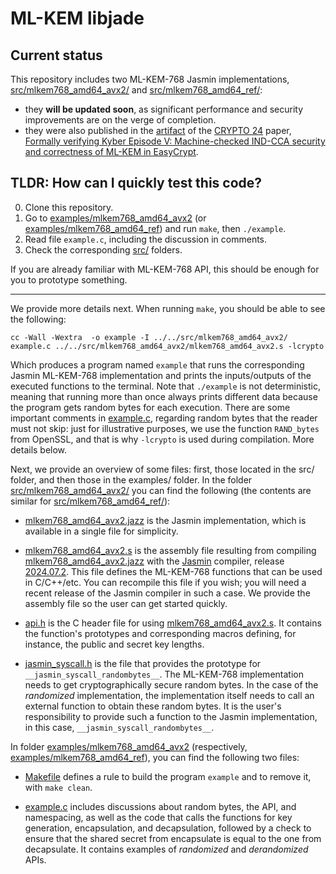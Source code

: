 [//]: # (SPDX-License-Identifier: CC-BY-4.0)
[//]: # (TODO Customize project readme)

# ML-KEM libjade

## Current status

This repository includes two ML-KEM-768 Jasmin implementations,
[src/mlkem768_amd64_avx2/](https://github.com/tfaoliveira/mlkem-libjade/tree/main/src/mlkem768_amd64_avx2) and
[src/mlkem768_amd64_ref/](https://github.com/tfaoliveira/mlkem-libjade/tree/main/src/mlkem768_amd64_ref):
* they **will be updated soon**, as significant performance and security improvements are on the verge of completion.
* they were also published in the
[artifact](https://artifacts.formosa-crypto.org) of the
[CRYPTO 24](https://crypto.iacr.org/2024/program.php) paper,
[Formally verifying Kyber Episode V: Machine-checked IND-CCA security and correctness of ML-KEM in EasyCrypt](https://eprint.iacr.org/2024/843).

## TLDR: How can I quickly test this code?

0. Clone this repository.
1. Go to [examples/mlkem768_amd64_avx2](https://github.com/tfaoliveira/mlkem-libjade/tree/main/examples/mlkem768_amd64_avx2)
(or [examples/mlkem768_amd64_ref](https://github.com/tfaoliveira/mlkem-libjade/tree/main/examples/mlkem768_amd64_ref))
and run `make`, then `./example`.
3. Read file `example.c`, including the discussion in comments.
4. Check the corresponding [src/](https://github.com/tfaoliveira/mlkem-libjade/tree/main/src/) folders.

If you are already familiar with ML-KEM-768 API, this should be enough for you to prototype something.

---

We provide more details next. When running `make`, you should be able to see the following:

```
cc -Wall -Wextra  -o example -I ../../src/mlkem768_amd64_avx2/ example.c ../../src/mlkem768_amd64_avx2/mlkem768_amd64_avx2.s -lcrypto
```

Which produces a program named `example` that runs the corresponding
Jasmin ML-KEM-768 implementation and prints the inputs/outputs of the
executed functions to the terminal. Note that `./example` is not
deterministic, meaning that running more than once always prints
different data because the program gets random bytes for each execution.
There are some important comments in [example.c](https://github.com/tfaoliveira/mlkem-libjade/blob/main/examples/mlkem768_amd64_avx2/example.c#L59),
regarding random bytes that the reader must not skip: just for
illustrative purposes, we use the function `RAND_bytes` from
OpenSSL, and that is why `-lcrypto` is used during compilation.
More details below.

Next, we provide an overview of some files: first, those located in the src/ folder, and then those in the examples/ folder.
In the folder [src/mlkem768_amd64_avx2/](https://github.com/tfaoliveira/mlkem-libjade/tree/main/src/mlkem768_amd64_avx2)
you can find the following (the contents are similar for [src/mlkem768_amd64_ref/](https://github.com/tfaoliveira/mlkem-libjade/tree/main/src/mlkem768_amd64_ref)):

* [mlkem768_amd64_avx2.jazz](https://github.com/tfaoliveira/mlkem-libjade/blob/main/src/mlkem768_amd64_avx2/mlkem768_amd64_avx2.jazz)
is the Jasmin implementation, which is available in a single file for simplicity.

* [mlkem768_amd64_avx2.s](https://github.com/tfaoliveira/mlkem-libjade/blob/main/src/mlkem768_amd64_avx2/mlkem768_amd64_avx2.s)
is the assembly file resulting from compiling [mlkem768_amd64_avx2.jazz](https://github.com/tfaoliveira/mlkem-libjade/blob/main/src/mlkem768_amd64_avx2/mlkem768_amd64_avx2.jazz)
with the [Jasmin](https://github.com/jasmin-lang/jasmin) compiler, 
release [2024.07.2](https://github.com/jasmin-lang/jasmin/releases/tag/v2024.07.2).
This file defines the ML-KEM-768 functions that can be used in C/C++/etc.
You can recompile this file if you wish; you will need a recent release
of the Jasmin compiler in such a case. We provide the assembly file so the
user can get started quickly.

* [api.h](https://github.com/tfaoliveira/mlkem-libjade/blob/main/src/mlkem768_amd64_avx2/api.h)
is the C header file for using [mlkem768_amd64_avx2.s](https://github.com/tfaoliveira/mlkem-libjade/blob/main/src/mlkem768_amd64_avx2/mlkem768_amd64_avx2.s).
It contains the function's prototypes and corresponding macros defining,
for instance, the public and secret key lengths.

* [jasmin_syscall.h](https://github.com/tfaoliveira/mlkem-libjade/blob/main/src/mlkem768_amd64_avx2/jasmin_syscall.h)
is the file that provides the prototype for `__jasmin_syscall_randombytes__`.
The ML-KEM-768 implementation needs to get cryptographically secure random bytes.
In the case of the *randomized* implementation, the implementation itself needs
to call an external function to obtain these random bytes. It is the user's responsibility
to provide such a function to the Jasmin implementation, in this case, `__jasmin_syscall_randombytes__`.

In folder [examples/mlkem768_amd64_avx2](https://github.com/tfaoliveira/mlkem-libjade/tree/main/examples/mlkem768_amd64_avx2)
(respectively, [examples/mlkem768_amd64_ref](https://github.com/tfaoliveira/mlkem-libjade/tree/main/examples/mlkem768_amd64_ref)),
you can find the following two files:

* [Makefile](https://github.com/tfaoliveira/mlkem-libjade/blob/main/examples/mlkem768_amd64_avx2/Makefile)
defines a rule to build the program `example` and to remove it, with `make clean`.

* [example.c](https://github.com/tfaoliveira/mlkem-libjade/blob/main/examples/mlkem768_amd64_avx2/example.c)
includes discussions about random bytes, the API, and namespacing, as well as
the code that calls the functions for key generation, encapsulation,
and decapsulation, followed by a check to ensure that the shared secret
from encapsulate is equal to the one from decapsulate. It contains
examples of *randomized* and *derandomized* APIs.


